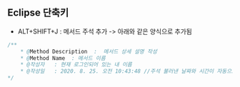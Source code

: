 <meta http-equiv="Content-Type" content="text/html; charset=utf-8" />

## Eclipse 단축키
- ALT+SHIFT+J : 메서드 주석 추가 -> 아래와 같은 양식으로 추가됨

```java
/**
	* @Method Description  :  메서드 상세 설명 작성
	* @Method Name  : 메서드 이름
	* @작성자   : 현재 로그인되어 있는 내 이름
	* @작성일   : 2020. 8. 25. 오전 10:43:48 //주석 불러낸 날짜와 시간이 자동으로 찍힘
*/	

```
